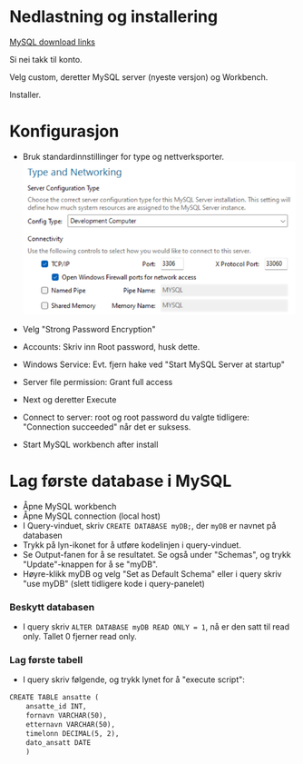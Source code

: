 # Nedlastning og installering

[MySQL download links](https://dev.mysql.com/downloads/installer/)

Si nei takk til konto.

Velg custom, deretter MySQL server (nyeste versjon) og Workbench.

Installer.

# Konfigurasjon

- Bruk standardinnstillinger for type og nettverksporter.
![Bilde av installasjonen](Bilder/config-install-ports.png)

- Velg "Strong Password Encryption"
- Accounts: Skriv inn Root password, husk dette.
- Windows Service: Evt. fjern hake ved "Start MySQL Server at startup"
- Server file permission: Grant full access
- Next og deretter Execute
- Connect to server: root og root password du valgte tidligere: "Connection succeeded" når det er suksess.
- Start MySQL workbench after install

# Lag første database i MySQL

- Åpne MySQL workbench
- Åpne MySQL connection (local host)
- I Query-vinduet, skriv `CREATE DATABASE myDB;`, der `myDB` er navnet på databasen
- Trykk på lyn-ikonet for å utføre kodelinjen i query-vinduet. 
- Se Output-fanen for å se resultatet. Se også under "Schemas", og trykk "Update"-knappen for å se "myDB".
- Høyre-klikk myDB og velg "Set as Default Schema" eller i query skriv "use myDB" (slett tidligere kode i query-panelet)

### Beskytt databasen
- I query skriv `ALTER DATABASE myDB READ ONLY = 1`, nå er den satt til read only. Tallet 0 fjerner read only.

### Lag første tabell
- I query skriv følgende, og trykk lynet for å "execute script":
  
```
CREATE TABLE ansatte (
    ansatte_id INT,
    fornavn VARCHAR(50),
    etternavn VARCHAR(50),
    timelonn DECIMAL(5, 2),
    dato_ansatt DATE
    )
```


